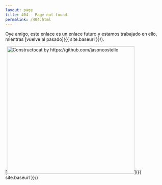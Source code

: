 ```yaml
---
layout: page
title: 404 - Page not found
permalink: /404.html
---
```


Oye amigo, este enlace es un enlace futuro y estamos trabajado en ello, mientras [vuelve al pasado]({{ site.baseurl }}/).

[<img src="{{ site.baseurl }}/images/404.jpg" alt="Constructocat by https://github.com/jasoncostello" style="width: 400px;"/>]({{ site.baseurl }}/)
